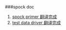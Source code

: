 ###spock doc
1. [spock primer 翻译完成 ](https://github.com/javahub/spockdoc-cn/blob/master/spock_primer_cn.md)
2. [test data driver 翻译完成](https://github.com/javahub/spockdoc-cn/blob/master/data_driven_testing_cn.md)

